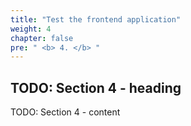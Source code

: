 ```yaml
---
title: "Test the frontend application"
weight: 4
chapter: false
pre: " <b> 4. </b> "
---
```


## TODO: Section 4 - heading

TODO: Section 4 - content
